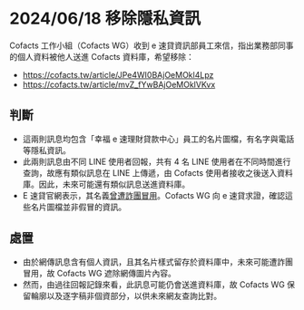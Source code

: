 # 2024/06/18 移除隱私資訊

Cofacts 工作小組（Cofacts WG）收到 e 速貸資訊部員工來信，指出業務部同事的個人資料被他人送進 Cofacts 資料庫，希望移除：
- https://cofacts.tw/article/JPe4WI0BAjOeMOkl4Lpz
- https://cofacts.tw/article/mvZ_fYwBAjOeMOklVKvx

## 判斷

- 這兩則訊息均包含「幸福 e 速理財貸款中心」員工的名片圖檔，有名字與電話等隱私資訊。
- 此兩則訊息由不同 LINE 使用者回報，共有 4 名 LINE 使用者在不同時間進行查詢，故應有類似訊息在 LINE 上傳遞，由 Cofacts 使用者接收之後送入資料庫。因此，未來可能還有類似訊息送進資料庫。
- E 速貸官網表示，其名義[曾遭詐團冒用](https://esubank.com.tw/e%e9%80%9f%e8%b2%b8%e5%8f%8d%e8%a9%90%e9%a8%99%e8%81%b2%e6%98%8e/)。Cofacts WG 向 e 速貸求證，確認這些名片圖檔並非假冒的資訊。

## 處置

- 由於網傳訊息含有個人資訊，且其名片樣式留存於資料庫中，未來可能遭詐團冒用，故 Cofacts WG 遮除網傳圖片內容。
- 然而，由過往回報記錄來看，此訊息可能仍會送進資料庫，故 Cofacts WG 保留輪廓以及逐字稿非個資部分，以供未來網友查詢比對。
